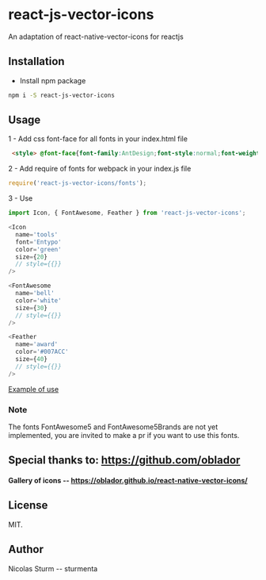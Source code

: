 # react-js-vector-icons
An adaptation of react-native-vector-icons for reactjs

## Installation
 - Install npm package

```sh
npm i -S react-js-vector-icons
```

## Usage

 1 - Add css font-face for all fonts in your index.html file

```html
 <style> @font-face{font-family:AntDesign;font-style:normal;font-weight:400;src:url(fonts/AntDesign.ttf) format('truetype')}@font-face{font-family:Entypo;font-style:normal;font-weight:400;src:url(fonts/Entypo.ttf) format('truetype')}@font-face{font-family:EvilIcons;font-style:normal;font-weight:400;src:url(fonts/EvilIcons.ttf) format('truetype')}@font-face{font-family:Feather;font-style:normal;font-weight:400;src:url(fonts/Feather.ttf) format('truetype')}@font-face{font-family:FontAwesome;font-style:normal;font-weight:400;src:url(fonts/FontAwesome.ttf) format('truetype')}@font-face{font-family:FontAwesome5;font-style:normal;font-weight:400;src:url(fonts/FontAwesome5.ttf) format('truetype')}@font-face{font-family:FontAwesome5Brands;font-style:normal;font-weight:400;src:url(fonts/FontAwesome5_Brands.ttf) format('truetype')}@font-face{font-family:Foundation;font-style:normal;font-weight:400;src:url(fonts/Foundation.ttf) format('truetype')}@font-face{font-family:Ionicons;font-style:normal;font-weight:400;src:url(fonts/Ionicons.ttf) format('truetype')}@font-face{font-family:MaterialCommunityIcons;font-style:normal;font-weight:400;src:url(fonts/MaterialCommunityIcons.ttf) format('truetype')}@font-face{font-family:MaterialIcons;font-style:normal;font-weight:400;src:url(fonts/MaterialIcons.ttf) format('truetype')}@font-face{font-family:Octicons;font-style:normal;font-weight:400;src:url(fonts/Octicons.ttf) format('truetype')}@font-face{font-family:SimpleLineIcons;font-style:normal;font-weight:400;src:url(fonts/SimpleLineIcons.ttf) format('truetype')}@font-face{font-family:Zocial;font-style:normal;font-weight:400;src:url(fonts/Zocial.ttf) format('truetype')}</style>
```

2 - Add require of fonts for webpack in your index.js file

```javascript
require('react-js-vector-icons/fonts');
```

3 - Use

```javascript
import Icon, { FontAwesome, Feather } from 'react-js-vector-icons';

<Icon
  name='tools'
  font='Entypo'
  color='green'
  size={20}
  // style={{}}
/>

<FontAwesome
  name='bell'
  color='white'
  size={30}
  // style={{}}
/>

<Feather
  name='award'
  color='#007ACC'
  size={40}
  // style={{}}
/>
```

[Example of use](https://github.com/sturmenta/react-web-vector-icons/tree/master/test)

### Note

The fonts FontAwesome5 and FontAwesome5Brands are not yet implemented, you are invited to make a pr if you want to use this fonts.

## Special thanks to: https://github.com/oblador

#### Gallery of icons -- https://oblador.github.io/react-native-vector-icons/

## License

MIT.

## Author

Nicolas Sturm -- sturmenta
